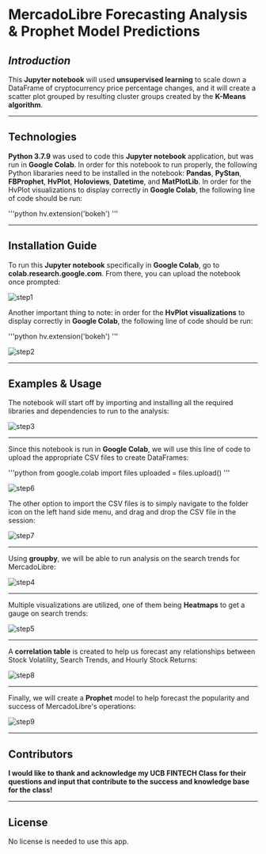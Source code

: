 # MercadoLibre Forecasting Analysis & Prophet Model Predictions

## *Introduction*

This **Jupyter notebook** will used **unsupervised learning** to scale down a DataFrame of cryptocurrency price percentage changes, and it will create a scatter plot grouped by resulting cluster groups created by the **K-Means algorithm**.

---

## Technologies

**Python 3.7.9** was used to code this **Jupyter notebook** application, but was run in **Google Colab**. In order for this notebook to run properly, the following Python libararies need to be installed in the notebook: **Pandas**, **PyStan**, **FBProphet**, **HvPlot**, **Holoviews**, **Datetime**, and **MatPlotLib**.  In order for the HvPlot visualizations to display correctly in **Google Colab**, the following line of code should be run:

'''python
hv.extension('bokeh')
'''

---

## Installation Guide

To run this **Jupyter notebook** specifically in **Google Colab**, go to **colab.research.google.com**.  From there, you can upload the notebook once prompted:

![step1](https://user-images.githubusercontent.com/80929342/121786666-42123100-cb76-11eb-834a-1ab2d3258704.JPG)

Another important thing to note: in order for the **HvPlot visualizations** to display correctly in **Google Colab**, the following line of code should be run:

'''python
hv.extension('bokeh')
'''

![step2](https://user-images.githubusercontent.com/80929342/121786698-81408200-cb76-11eb-8f3f-525a02470773.JPG)

---

## Examples & Usage

The notebook will start off by importing and installing all the required libraries and dependencies to run to the analysis:

![step3](https://user-images.githubusercontent.com/80929342/121786792-0a57b900-cb77-11eb-8d28-242cbb680154.JPG)

---

Since this notebook is run in **Google Colab**, we will use this line of code to upload the appropriate CSV files to create DataFrames:

'''python
from google.colab import files
uploaded = files.upload()
'''

![step6](https://user-images.githubusercontent.com/80929342/121787637-0b3f1980-cb7c-11eb-9995-26214e3aece8.JPG)

The other option to import the CSV files is to simply navigate to the folder icon on the left hand side menu, and drag and drop the CSV file in the session:

![step7](https://user-images.githubusercontent.com/80929342/121787678-5822f000-cb7c-11eb-944d-e85b45018358.JPG)

---

Using **groupby**, we will be able to run analysis on the search trends for MercadoLibre:

![step4](https://user-images.githubusercontent.com/80929342/121786999-56efc400-cb78-11eb-96df-d0c5f329e3e9.JPG)

---

Multiple visualizations are utilized, one of them being **Heatmaps** to get a gauge on search trends:

![step5](https://user-images.githubusercontent.com/80929342/121787565-a08dde00-cb7b-11eb-8a6c-6d331abcdaff.JPG)

---

A **correlation table** is created to help us forecast any relationships between Stock Volatility, Search Trends, and Hourly Stock Returns:

![step8](https://user-images.githubusercontent.com/80929342/121787706-8e606f80-cb7c-11eb-88ae-ca67bdcc85e9.JPG)

---
Finally, we will create a **Prophet** model to help forecast the popularity and success of MercadoLibre's operations:

![step9](https://user-images.githubusercontent.com/80929342/121787741-d5e6fb80-cb7c-11eb-95fa-1da45aa3303f.JPG)

---

## Contributors

**I would like to thank and acknowledge my UCB FINTECH Class for their questions and input that contribute to the success and knowledge base for the class!**

---

## License

No license is needed to use this app.
